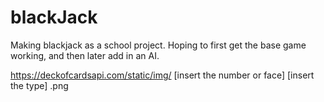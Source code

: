 # blackJack
Making blackjack as a school project. Hoping to first get the base game working, and then later add in an AI.


https://deckofcardsapi.com/static/img/ [insert the number or face] [insert the type] .png
